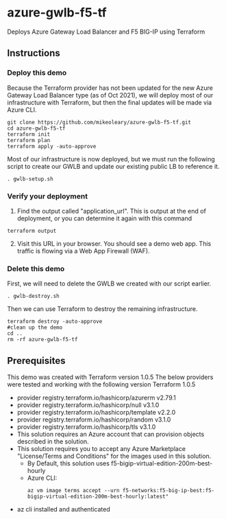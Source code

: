 # azure-gwlb-f5-tf
Deploys Azure Gateway Load Balancer and F5 BIG-IP using Terraform

## Instructions

### Deploy this demo
Because the Terraform provider has not been updated for the new Azure Gateway Load Balancer type (as of Oct 2021), we will deploy most of our infrastructure with Terraform, but then the final updates will be made via Azure CLI.
````
git clone https://github.com/mikeoleary/azure-gwlb-f5-tf.git
cd azure-gwlb-f5-tf
terraform init
terraform plan
terraform apply -auto-approve
````
Most of our infrastructure is now deployed, but we must run the following script to create our GWLB and update our existing public LB to reference it.
````
. gwlb-setup.sh
````

### Verify your deployment
1. Find the output called "application_url". This is output at the end of deployment, or you can determine it again with this command
````
terraform output
````
2. Visit this URL in your browser. You should see a demo web app. This traffic is flowing via a Web App Firewall (WAF).

### Delete this demo
First, we will need to delete the GWLB we created with our script earlier.
````
. gwlb-destroy.sh
````
Then we can use Terraform to destroy the remaining infrastructure.
````
terraform destroy -auto-approve
#clean up the demo
cd ..
rm -rf azure-gwlb-f5-tf
````

## Prerequisites
This demo was created with Terraform version 1.0.5
The below providers were tested and working with the following version
Terraform 1.0.5
* provider registry.terraform.io/hashicorp/azurerm v2.79.1
* provider registry.terraform.io/hashicorp/null v3.1.0
* provider registry.terraform.io/hashicorp/template v2.2.0
* provider registry.terraform.io/hashicorp/random v3.1.0
* provider registry.terraform.io/hashicorp/tls v3.1.0
* This solution requires an Azure account that can provision objects described in the solution.
* This solution requires you to accept any Azure Marketplace "License/Terms and Conditions" for the images used in this solution.
  * By Default, this solution uses f5-bigip-virtual-edition-200m-best-hourly
  * Azure CLI:
    ````
    az vm image terms accept --urn f5-networks:f5-big-ip-best:f5-bigip-virtual-edition-200m-best-hourly:latest"
    ````
* az cli installed and authenticated
